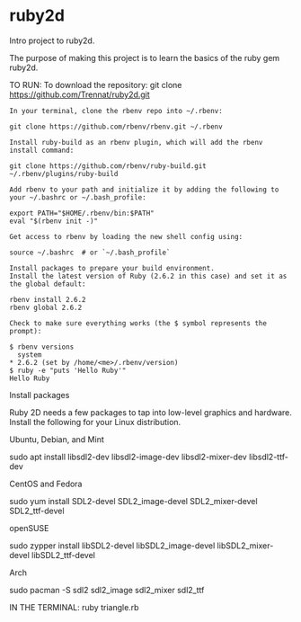 # ruby2d
Intro project to ruby2d.

The purpose of making this project is to learn the basics of the ruby gem ruby2d.

TO RUN:
    To download the repository:
        git clone https://github.com/Trennat/ruby2d.git
    
    In your terminal, clone the rbenv repo into ~/.rbenv:

    git clone https://github.com/rbenv/rbenv.git ~/.rbenv

    Install ruby-build as an rbenv plugin, which will add the rbenv install command:

    git clone https://github.com/rbenv/ruby-build.git ~/.rbenv/plugins/ruby-build

    Add rbenv to your path and initialize it by adding the following to your ~/.bashrc or ~/.bash_profile:

    export PATH="$HOME/.rbenv/bin:$PATH"
    eval "$(rbenv init -)"

    Get access to rbenv by loading the new shell config using:

    source ~/.bashrc  # or `~/.bash_profile`

    Install packages to prepare your build environment.
    Install the latest version of Ruby (2.6.2 in this case) and set it as the global default:

    rbenv install 2.6.2
    rbenv global 2.6.2

    Check to make sure everything works (the $ symbol represents the prompt):

    $ rbenv versions
      system
    * 2.6.2 (set by /home/<me>/.rbenv/version)
    $ ruby -e "puts 'Hello Ruby'"
    Hello Ruby

Install packages

Ruby 2D needs a few packages to tap into low-level graphics and hardware. Install the following for your Linux distribution.

Ubuntu, Debian, and Mint

  sudo apt install libsdl2-dev libsdl2-image-dev libsdl2-mixer-dev libsdl2-ttf-dev

CentOS and Fedora

  sudo yum install SDL2-devel SDL2_image-devel SDL2_mixer-devel SDL2_ttf-devel

openSUSE

  sudo zypper install libSDL2-devel libSDL2_image-devel libSDL2_mixer-devel libSDL2_ttf-devel

Arch

  sudo pacman -S sdl2 sdl2_image sdl2_mixer sdl2_ttf
  
IN THE TERMINAL: ruby triangle.rb


